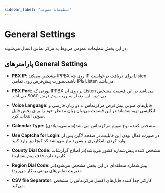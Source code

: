 ```yaml
---
sidebar_label: "تنظیمات عمومی"
---
```

<head>
  <title>تنطیمات عمومی  | مستندات سیموتل</title>
</head>


# General Settings

در این بخش تنظیمات عمومی مربوط به مرکز تماس اعمال می‌شوند.

## پارامترهای General Settings

- **PBX IP**: مشخص می‌کند IPPBX روی چه IP برای دریافت درخواست Listen باشد،بصورت پیش‌فرض روی تمامی IPها Listen می‌باشد.

- **PBX Port**: پورتی که IPPBX بر روی آن Listen می‌باشد در این قسمت مشخص می‌شود. این مقدار بصورت پیش‌‌فرض 5060 می‌باشد.

- **Voice Language**: فایل‌های صوتی پیش‌فرض مرکزتماس به دو زبان فارسی و انگلیسی تهیه شده‌اند،در این قسمت می‌توان زبان مدنظر خود را برای پخش فایل صوتی انتخاب کرد.

- **Calendar Type**: مشخص کننده نوع تقویم مرکزتماس می‌باشد(شمسی،میلادی).

- **Use Captcha for Login**: در صورت فعال بودن این قابلیت،در صفحه لاگین پس از وارد کردن نام‌کاربری و پسورد نیاز می‌باشد کد کپچا نیز وارد کنید.

- **County Dial Code**: مشخص کننده پیش‌شماره کشور می‌باشد(در اصلاح گزارشات کاربرد دارد،حذف پیش‌شماره).

- **Region Dial Code**: پیش‌شماره منطقه‌ای در این بخش مشخص می‌شود(در مدیریت تماس‌های بهمنی به‌کار می‌رود).

- **CSV file Separator**: کارکتر جدا کننده فایل‌های اکسل مرکزتماس را مشخص می‌کند.
